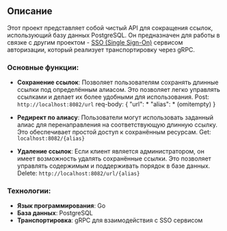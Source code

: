 ## Описание

Этот проект представляет собой чистый API для сокращения ссылок, использующий базу данных PostgreSQL. Он предназначен для работы в связке с другим проектом - [SSO (Single Sign-On)](https://github.com/farid21ola/sso/) сервисом авторизации, который реализует транспортировку через gRPC.

### Основные функции:

- **Сохранение ссылок**: Позволяет пользователям сохранять длинные ссылки под определённым алиасом. Это позволяет легко управлять ссылками и делает их более удобными для использования.
Post: `http://localhost:8082/url` req-body: {
  "url": *
  "alias": * (omitempty)
}


- **Редирект по алиасу**: Пользователи могут использовать заданный алиас для перенаправления на соответствующую длинную ссылку. Это обеспечивает простой доступ к сохранённым ресурсам.
Get: `localhost:8082/{alias}`
- **Удаление ссылок**: Если клиент является администратором, он имеет возможность удалять сохранённые ссылки. Это позволяет управлять содержимым и поддерживать порядок в базе данных. 
 Delete: `http://localhost:8082/url/{alias}`

### Технологии:

- **Язык программирования**: Go
- **База данных**: PostgreSQL
- **Транспортировка**: gRPC для взаимодействия с SSO сервисом
